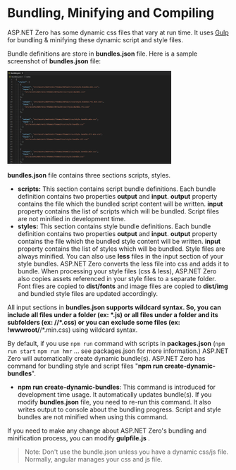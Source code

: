 # Bundling, Minifying and Compiling

ASP.NET Zero has some dynamic css files that vary at run time. It uses [Gulp](https://gulpjs.com/) for bundling & minifying these dynamic script and style files. 

Bundle definitions are store in **bundles.json** file. Here is a sample screenshot of **bundles.json** file:

<img src="images/bundles-json-angular.png" alt="bundles.json" class="img-thumbnail" width="372" height="211" />

**bundles.json** file contains three sections scripts, styles.

* **scripts:** This section contains script bundle definitions. Each bundle definition contains two properties **output** and **input**. **output** property contains the file which the bundled script content will be written. **input** property contains the list of scripts which will be bundled. Script files are not minified in development time.
* **styles:** This section contains style bundle definitions.  Each bundle definition contains two properties **output** and **input**. **output** property contains the file which the bundled style content will be written. **input** property contains the list of styles which will be bundled. Style files are always minified. You can also use **less** files in the input section of your style bundles. ASP.NET Zero converts the less file into css and adds it to bundle. When processing your style files (css & less), ASP.NET Zero also copies assets referenced in your style files to a separate folder. Font files are copied to **dist/fonts** and image files are copied to **dist/img** and bundled style files are updated accordingly. 

All input sections in **bundles.json **supports wildcard syntax. So, you can include all files under a folder (ex: *.js) or all files under a folder and its subfolders (ex: /**/*.css) or you can exclude some files (ex: !wwwroot/**/*.min.css) using wildcard syntax.

By default, if you use `npm run` command with scripts in **packages.json** (`npm run start`  `npm run hmr` ... see packages.json for more information.)  ASP.NET Zero will automatically create dynamic bundle(s). ASP.NET Zero has command for bundling style and script files "**npm run create-dynamic-bundles**".

* **npm run create-dynamic-bundles**: This command is introduced for development time usage. It automatically updates bundle(s). If you modify **bundles.json** file, you need to re-run this command. It also writes output to console about the bundling progress. Script and style bundles are not minified when using this command. 

If you need to make any change about ASP.NET Zero's bundling and minification process, you can modify **gulpfile.js** . 

> Note: Don't use the bundle.json unless you have a dynamic css/js file. Normally, angular manages your css and js file.